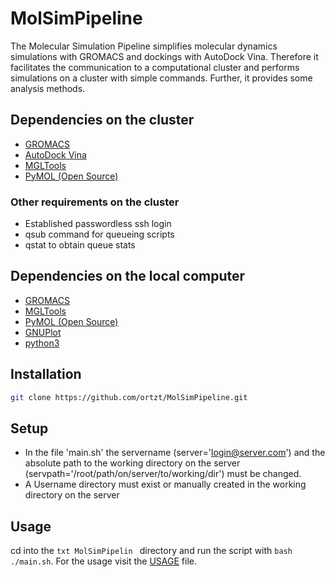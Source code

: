 # MolSimPipeline
The Molecular Simulation Pipeline simplifies molecular dynamics simulations with GROMACS and dockings with AutoDock Vina. Therefore it facilitates the communication to a computational cluster and performs simulations on a cluster with simple commands. Further, it provides some analysis methods.

## Dependencies on the cluster
* [GROMACS](http://www.gromacs.org/)
* [AutoDock Vina](http://vina.scripps.edu/)
* [MGLTools](http://mgltools.scripps.edu/)
* [PyMOL (Open Source)](https://github.com/schrodinger/pymol-open-source)

### Other requirements on the cluster
* Established passwordless ssh login
* qsub command for queueing scripts
* qstat to obtain queue stats

## Dependencies on the local computer
* [GROMACS](http://www.gromacs.org/)
* [MGLTools](http://mgltools.scripps.edu/)
* [PyMOL (Open Source)](https://github.com/schrodinger/pymol-open-source)
* [GNUPlot](http://www.gnuplot.info/)
* [python3](https://www.python.org/)

## Installation
```bash
git clone https://github.com/ortzt/MolSimPipeline.git
```

## Setup
* In the file 'main.sh' the servername (server='login@server.com') and the absolute path to the working directory on the server (servpath='/root/path/on/server/to/working/dir') must be changed.
* A Username directory must exist or manually created in the working directory on the server
## Usage
cd into the ```txt MolSimPipelin ``` directory and run the script with ```bash ./main.sh```. For the usage visit the [USAGE](https://github.com/ortzt/MolSimPipeline/blob/master/USAGE) file.
